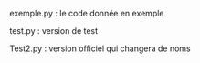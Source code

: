 exemple.py : le code donnée en exemple

test.py : version de test

Test2.py : version officiel qui changera de noms
